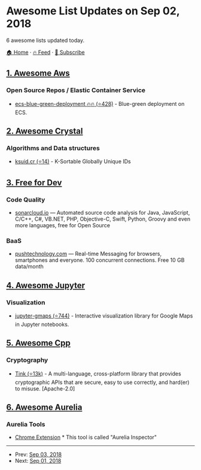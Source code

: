 # Awesome List Updates on Sep 02, 2018

6 awesome lists updated today.

[🏠 Home](/README.md) · [🔥 Feed](https://test.trackawesomelist.com/feed.xml) · [📮 Subscribe](https://trackawesomelist.us17.list-manage.com/subscribe?u=d2f0117aa829c83a63ec63c2f&id=36a103854c)



## [1. Awesome Aws](/content/donnemartin/awesome-aws/README.md)

### Open Source Repos / Elastic Container Service

*   [ecs-blue-green-deployment :fire::fire: (⭐428)](https://github.com/awslabs/ecs-blue-green-deployment) - Blue-green deployment on ECS.

## [2. Awesome Crystal](/content/veelenga/awesome-crystal/README.md)

### Algorithms and Data structures

*   [ksuid.cr (⭐14)](https://github.com/Sija/ksuid.cr) - K-Sortable Globally Unique IDs

## [3. Free for Dev](/content/ripienaar/free-for-dev/README.md)

### Code Quality

*   [sonarcloud.io](https://sonarcloud.io) — Automated source code analysis for Java, JavaScript, C/C++, C#, VB.NET, PHP, Objective-C, Swift, Python, Groovy and even more languages, free for Open Source

### BaaS

*   [pushtechnology.com](https://www.pushtechnology.com/) — Real-time Messaging for browsers, smartphones and everyone. 100 concurrent connections. Free 10 GB data/month

## [4. Awesome Jupyter](/content/markusschanta/awesome-jupyter/README.md)

### Visualization

*   [jupyter-gmaps (⭐744)](https://github.com/pbugnion/gmaps) - Interactive visualization library for Google Maps in Jupyter notebooks.

## [5. Awesome Cpp](/content/fffaraz/awesome-cpp/README.md)

### Cryptography

*   [Tink (⭐13k)](https://github.com/google/tink) - A multi-language, cross-platform library that provides cryptographic APIs that are secure, easy to use correctly, and hard(er) to misuse. \[Apache-2.0]

## [6. Awesome Aurelia](/content/aurelia-contrib/awesome-aurelia/README.md)

### Aurelia Tools

*   [Chrome Extension](https://chrome.google.com/webstore/detail/aurelia-inspector/ofemgdknaajmpeoblfdjkenbpcfbdefg) \* This tool is called "Aurelia Inspector"

---

- Prev: [Sep 03, 2018](/content/2018/09/03/README.md)
- Next: [Sep 01, 2018](/content/2018/09/01/README.md)